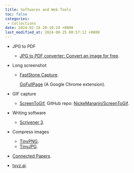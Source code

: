 ```yaml
---
title: Softwares and Web Tools
toc: false
categories:
 - Collections
date: 2024-02-18 20:10:24 +0800
last_modified_at: 2024-08-25 00:57:12 +0800
---
```


- JPG to PDF
  - [JPG to PDF converter: Convert an image for free](https://www.adobe.com/acrobat/online/jpg-to-pdf.html).

- Long screenshot
  - [FastStone Capture](https://www.faststone.org/FSCaptureDownload.htm).

    [GoFullPage](https://chromewebstore.google.com/detail/gofullpage-full-page-scre/fdpohaocaechififmbbbbbknoalclacl?hl=en&pli=1) (A Google Chrome extension).

- GIF capture
  - [ScreenToGif](https://www.screentogif.com/), GitHub repo: [NickeManarin/ScreenToGif](https://github.com/NickeManarin/ScreenToGif).

- Writing software
  - [Scrivener 3](https://www.literatureandlatte.com/introducing-scrivener-3-for-windows).

- Compress images
  - [TinyPNG](https://tinypng.com/).
  - [TinyJPG](https://tinyjpg.com/).

- [Connected Papers](https://www.connectedpapers.com/).

- [txyz.ai](https://www.txyz.ai/).
